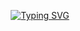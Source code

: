 
<p align="center">
  <a href="https://git.io/typing-svg">
    <img src="https://readme-typing-svg.demolab.com?font=Josefin+Sans&weight=700&size=25&duration=4000&pause=200&center=true&vCenter=true&width=435&lines=Hi+There+%F0%9F%96%90;I'm+elmars" alt="Typing SVG" />
  </a>
</p>



<!--
**elmars-hub/elmars-hub** is a ✨ _special_ ✨ repository because its `README.md` (this file) appears on your GitHub profile.

Here are some ideas to get you started:

- 🔭 I’m currently working on ...
- 🌱 I’m currently learning ...
- 👯 I’m looking to collaborate on ...
- 🤔 I’m looking for help with ...
- 💬 Ask me about ...
- 📫 How to reach me: ...
- 😄 Pronouns: ...
- ⚡ Fun fact: ...
-->
